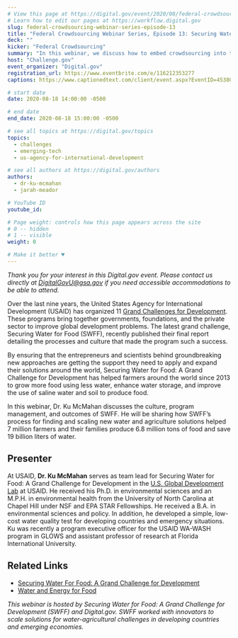 ```yaml
---
# View this page at https://digital.gov/event/2020/08/federal-crowdsourcing-webinar-series-episode-13
# Learn how to edit our pages at https://workflow.digital.gov
slug: federal-crowdsourcing-webinar-series-episode-13
title: "Federal Crowdsourcing Webinar Series, Episode 13: Securing Water for Food’s Crowdsourcing Culture"
deck: ""
kicker: "Federal Crowdsourcing"
summary: "In this webinar, we discuss how to embed crowdsourcing into the culture of a program to the benefit of the project team, and its participants."
host: "Challenge.gov"
event_organizer: "Digital.gov"
registration_url: https://www.eventbrite.com/e/116212353277
captions: https://www.captionedtext.com/client/event.aspx?EventID=4538005&CustomerID=321

# start date
date: 2020-08-18 14:00:00 -0500

# end date
end_date: 2020-08-18 15:00:00 -0500

# see all topics at https://digital.gov/topics
topics: 
  - challenges
  - emerging-tech
  - us-agency-for-international-development

# see all authors at https://digital.gov/authors
authors: 
  - dr-ku-mcmahan
  - jarah-meador

# YouTube ID
youtube_id: 

# Page weight: controls how this page appears across the site
# 0 -- hidden
# 1 -- visible
weight: 0

# Make it better ♥
---
```


*Thank you for your interest in this Digital.gov event. Please contact us directly at [DigitalGovU@gsa.gov](mailto:Digitalgovu@gsa.gov) if you need accessible accommodations to be able to attend.*

Over the last nine years, the United States Agency for International Development (USAID) has organized 11 [Grand Challenges for Development](https://www.usaid.gov/news-information/frontlines/grand-challenges). These programs bring together governments, foundations, and the private sector to improve global development problems. The latest grand challenge, Securing Water for Food (SWFF), recently published their final report detailing the processes and culture that made the program such a success.

By ensuring that the entrepreneurs and scientists behind groundbreaking new approaches are getting the support they need to apply and expand their solutions around the world, Securing Water for Food: A Grand Challenge for Development has helped farmers around the world since 2013 to grow more food using less water, enhance water storage, and improve the use of saline water and soil to produce food.

In this webinar, Dr. Ku McMahan discusses the culture, program management, and outcomes of SWFF. He will be sharing how SWFF’s process for finding and scaling new water and agriculture solutions helped 7 million farmers and their families produce 6.8 million tons of food and save 19 billion liters of water.

## Presenter

At USAID, **Dr. Ku McMahan** serves as team lead for Securing Water for Food: A Grand Challenge for Development in the [U.S. Global Development Lab](https://www.usaid.gov/GlobalDevLab) at USAID. He received his Ph.D. in environmental sciences and an M.P.H. in environmental health from the University of North Carolina at Chapel Hill under NSF and EPA STAR Fellowships. He received a B.A. in environmental sciences and policy. In addition, he developed a simple, low-cost water quality test for developing countries and emergency situations. Ku was recently a program executive officer for the USAID WA-WASH program in GLOWS and assistant professor of research at Florida International University. 

## Related Links

 - [Securing Water For Food: A Grand Challenge for Development](https://securingwaterforfood.org/)
 - [Water and Energy for Food](https://www.we4f.org/)

*This webinar is hosted by Securing Water for Food: A Grand Challenge for Development (SWFF) and Digital.gov. SWFF worked with innovators to scale solutions for water-agricultural challenges in developing countries and emerging economies.* 
